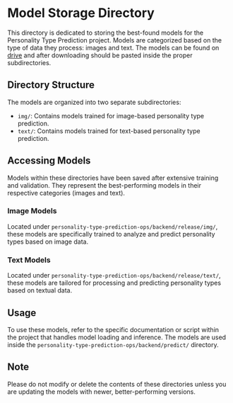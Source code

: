 # Model Storage Directory

This directory is dedicated to storing the best-found models for the Personality Type Prediction project. Models are categorized based on the type of data they process: images and text.
The models can be found on [drive](https://drive.google.com/drive/folders/1M2diX2yEI_gkp4RuheDjh4HYQrrbP1Gt?usp=sharing) and after downloading should be pasted inside the proper subdirectories.

## Directory Structure

The models are organized into two separate subdirectories:

- `img/`: Contains models trained for image-based personality type prediction.
- `text/`: Contains models trained for text-based personality type prediction.

## Accessing Models

Models within these directories have been saved after extensive training and validation. They represent the best-performing models in their respective categories (images and text).


### Image Models

Located under `personality-type-prediction-ops/backend/release/img/`, these models are specifically trained to analyze and predict personality types based on image data.

### Text Models

Located under `personality-type-prediction-ops/backend/release/text/`, these models are tailored for processing and predicting personality types based on textual data.

## Usage

To use these models, refer to the specific documentation or script within the project that handles model loading and inference. 
The models are used inside the `personality-type-prediction-ops/backend/predict/` directory.

## Note

Please do not modify or delete the contents of these directories unless you are updating the models with newer, better-performing versions.
